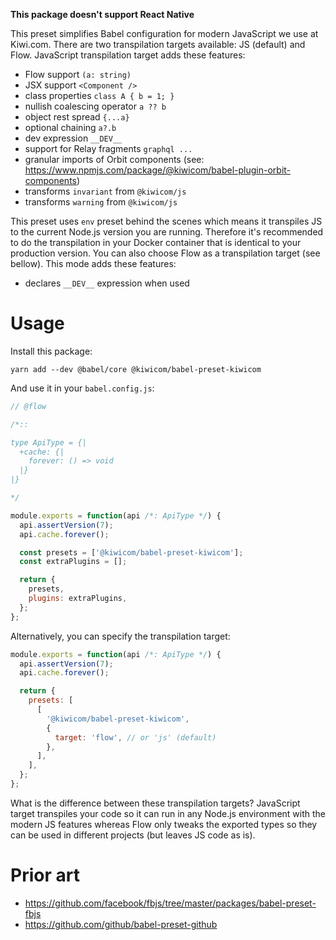 **This package doesn't support React Native**

This preset simplifies Babel configuration for modern JavaScript we use at Kiwi.com. There are two transpilation targets available: JS (default) and Flow. JavaScript transpilation target adds these features:

- Flow support `(a: string)`
- JSX support `<Component />`
- class properties `class A { b = 1; }`
- nullish coalescing operator `a ?? b`
- object rest spread `{...a}`
- optional chaining `a?.b`
- dev expression `__DEV__`
- support for Relay fragments `graphql ...`
- granular imports of Orbit components (see: https://www.npmjs.com/package/@kiwicom/babel-plugin-orbit-components)
- transforms `invariant` from `@kiwicom/js`
- transforms `warning` from `@kiwicom/js`

This preset uses `env` preset behind the scenes which means it transpiles JS to the current Node.js version you are running. Therefore it's recommended to do the transpilation in your Docker container that is identical to your production version. You can also choose Flow as a transpilation target (see bellow). This mode adds these features:

- declares `__DEV__` expression when used

<!-- AUTOMATOR:HIRING_BANNER --><!-- /AUTOMATOR:HIRING_BANNER -->

# Usage

Install this package:

```
yarn add --dev @babel/core @kiwicom/babel-preset-kiwicom
```

And use it in your `babel.config.js`:

```js
// @flow

/*::

type ApiType = {|
  +cache: {|
    forever: () => void
  |}
|}

*/

module.exports = function(api /*: ApiType */) {
  api.assertVersion(7);
  api.cache.forever();

  const presets = ['@kiwicom/babel-preset-kiwicom'];
  const extraPlugins = [];

  return {
    presets,
    plugins: extraPlugins,
  };
};
```

Alternatively, you can specify the transpilation target:

```js
module.exports = function(api /*: ApiType */) {
  api.assertVersion(7);
  api.cache.forever();

  return {
    presets: [
      [
        '@kiwicom/babel-preset-kiwicom',
        {
          target: 'flow', // or 'js' (default)
        },
      ],
    ],
  };
};
```

What is the difference between these transpilation targets? JavaScript target transpiles your code so it can run in any Node.js environment with the modern JS features whereas Flow only tweaks the exported types so they can be used in different projects (but leaves JS code as is).

# Prior art

- https://github.com/facebook/fbjs/tree/master/packages/babel-preset-fbjs
- https://github.com/github/babel-preset-github
